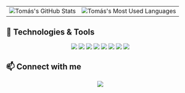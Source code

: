 <div align="center">
  <table>
    <tr>
      <td>
        <img src="https://github-readme-stats.vercel.app/api?username=tomascubeiro&show_icons=true&theme=dark" alt="Tomás's GitHub Stats"/>
      </td>
      <td>
        <img src="https://github-readme-stats.vercel.app/api/top-langs/?username=tomascubeiro&layout=compact&theme=dark" alt="Tomás's Most Used Languages"/>
      </td>
    </tr>
  </table>
</div>

## 🔧 Technologies & Tools
<p align="center">
  <img src="https://img.shields.io/badge/-C-00599C?style=flat-square&logo=c&logoColor=white" />
  <img src="https://img.shields.io/badge/-Python-3776AB?style=flat-square&logo=python&logoColor=white" />
  <img src="https://img.shields.io/badge/-HTML5-E34F26?style=flat-square&logo=html5&logoColor=white" />
  <img src="https://img.shields.io/badge/-CSS3-1572B6?style=flat-square&logo=css3&logoColor=white" />
  <img src="https://img.shields.io/badge/-JavaScript-F7DF1E?style=flat-square&logo=javascript&logoColor=black" />
  <img src="https://img.shields.io/badge/-Git-F05032?style=flat-square&logo=git&logoColor=white" />
  <img src="https://img.shields.io/badge/-GitHub-181717?style=flat-square&logo=github" />
  <img src="https://img.shields.io/badge/-MySQL-4479A1?style=flat-square&logo=mysql&logoColor=white" />
</p>

## 📫 Connect with me
<p align="center">
  <a href="https://www.linkedin.com/in/tom%C3%A1s-cubeiro-811649267/" target="_blank">
    <img src="https://img.shields.io/badge/-LinkedIn-0077B5?style=flat-square&logo=linkedin&logoColor=white" />
  </a>
</p>
